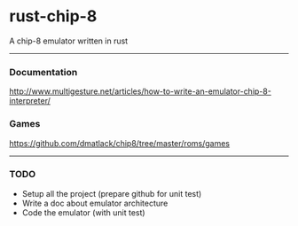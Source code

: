 # rust-chip-8
A chip-8 emulator written in rust

--------------------------------------------------
### Documentation
http://www.multigesture.net/articles/how-to-write-an-emulator-chip-8-interpreter/

### Games
https://github.com/dmatlack/chip8/tree/master/roms/games

--------------------------------------------------

### TODO
- Setup all the project (prepare github for unit test)
- Write a doc about emulator architecture
- Code the emulator (with unit test)
